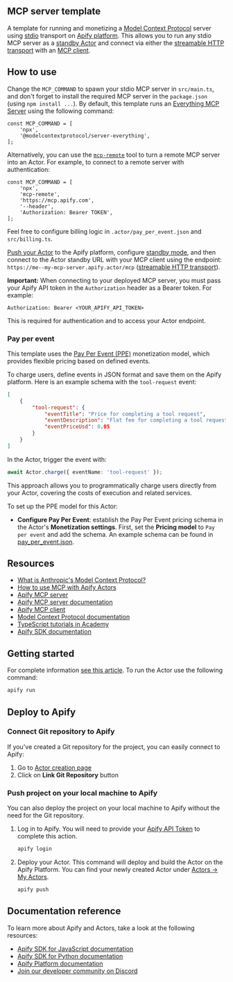 ## MCP server template

<!-- This is an Apify template readme -->

A template for running and monetizing a [Model Context Protocol](https://modelcontextprotocol.io) server using [stdio](https://modelcontextprotocol.io/docs/concepts/transports#standard-input%2Foutput-stdio) transport on [Apify platform](https://docs.apify.com/platform).
This allows you to run any stdio MCP server as a [standby Actor](https://docs.apify.com/platform/actors/development/programming-interface/standby) and connect via either the [streamable HTTP transport](https://modelcontextprotocol.io/specification/2025-06-18/basic/transports#streamable-http) with an [MCP client](https://modelcontextprotocol.io/clients).

## How to use

Change the `MCP_COMMAND` to spawn your stdio MCP server in `src/main.ts`, and don't forget to install the required MCP server in the `package.json` (using `npm install ...`).
By default, this template runs an [Everything MCP Server](https://github.com/modelcontextprotocol/servers/tree/main/src/everything) using the following command:

```
const MCP_COMMAND = [
    'npx',
    '@modelcontextprotocol/server-everything',
];
```

Alternatively, you can use the [`mcp-remote`](https://www.npmjs.com/package/mcp-remote) tool to turn a remote MCP server into an Actor. For example, to connect to a remote server with authentication:

```
const MCP_COMMAND = [
    'npx',
    'mcp-remote',
    'https://mcp.apify.com',
    '--header',
    'Authorization: Bearer TOKEN',
];
```

Feel free to configure billing logic in `.actor/pay_per_event.json` and `src/billing.ts`.

[Push your Actor](https://docs.apify.com/academy/deploying-your-code/deploying) to the Apify platform, configure [standby mode](https://docs.apify.com/platform/actors/development/programming-interface/standby), and then connect to the Actor standby URL with your MCP client using the endpoint: `https://me--my-mcp-server.apify.actor/mcp` ([streamable HTTP transport](https://modelcontextprotocol.io/specification/2025-06-18/basic/transports#streamable-http)).

**Important:** When connecting to your deployed MCP server, you must pass your Apify API token in the `Authorization` header as a Bearer token. For example:

```
Authorization: Bearer <YOUR_APIFY_API_TOKEN>
```

This is required for authentication and to access your Actor endpoint.

### Pay per event

This template uses the [Pay Per Event (PPE)](https://docs.apify.com/platform/actors/publishing/monetize#pay-per-event-pricing-model) monetization model, which provides flexible pricing based on defined events.

To charge users, define events in JSON format and save them on the Apify platform. Here is an example schema with the `tool-request` event:

```json
[
    {
        "tool-request": {
            "eventTitle": "Price for completing a tool request",
            "eventDescription": "Flat fee for completing a tool request.",
            "eventPriceUsd": 0.05
        }
    }
]
```

In the Actor, trigger the event with:

```typescript
await Actor.charge({ eventName: 'tool-request' });
```

This approach allows you to programmatically charge users directly from your Actor, covering the costs of execution and related services.

To set up the PPE model for this Actor:

- **Configure Pay Per Event**: establish the Pay Per Event pricing schema in the Actor's **Monetization settings**. First, set the **Pricing model** to `Pay per event` and add the schema. An example schema can be found in [pay_per_event.json](.actor/pay_per_event.json).

## Resources

- [What is Anthropic's Model Context Protocol?](https://blog.apify.com/what-is-model-context-protocol/)
- [How to use MCP with Apify Actors](https://blog.apify.com/how-to-use-mcp/)
- [Apify MCP server](https://mcp.apify.com)
- [Apify MCP server documentation](https://docs.apify.com/platform/integrations/mcp)
- [Apify MCP client](https://apify.com/jiri.spilka/tester-mcp-client)
- [Model Context Protocol documentation](https://modelcontextprotocol.io)
- [TypeScript tutorials in Academy](https://docs.apify.com/academy/node-js)
- [Apify SDK documentation](https://docs.apify.com/sdk/js/)


## Getting started

For complete information [see this article](https://docs.apify.com/platform/actors/development#build-actor-locally). To run the Actor use the following command:

```bash
apify run
```

## Deploy to Apify

### Connect Git repository to Apify

If you've created a Git repository for the project, you can easily connect to Apify:

1. Go to [Actor creation page](https://console.apify.com/actors/new)
2. Click on **Link Git Repository** button

### Push project on your local machine to Apify

You can also deploy the project on your local machine to Apify without the need for the Git repository.

1. Log in to Apify. You will need to provide your [Apify API Token](https://console.apify.com/account/integrations) to complete this action.

    ```bash
    apify login
    ```

2. Deploy your Actor. This command will deploy and build the Actor on the Apify Platform. You can find your newly created Actor under [Actors -> My Actors](https://console.apify.com/actors?tab=my).

    ```bash
    apify push
    ```

## Documentation reference

To learn more about Apify and Actors, take a look at the following resources:

- [Apify SDK for JavaScript documentation](https://docs.apify.com/sdk/js)
- [Apify SDK for Python documentation](https://docs.apify.com/sdk/python)
- [Apify Platform documentation](https://docs.apify.com/platform)
- [Join our developer community on Discord](https://discord.com/invite/jyEM2PRvMU)
